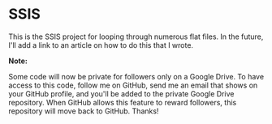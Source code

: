 SSIS
====

This is the SSIS project for looping through numerous flat files.  In the future, I'll add a link to an article on how to do this that I wrote.

**Note:**

Some code will now be private for followers only on a Google Drive.  To have access to this code, follow me on GitHub, send me an email that shows on your GitHub profile, and you'll be added to the private Google Drive repository.  When GitHub allows this feature to reward followers, this repository will move back to GitHub.  Thanks!
